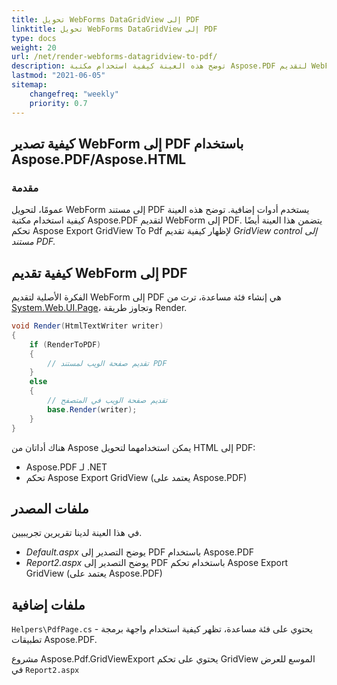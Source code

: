 ```yaml
---
title: تحويل WebForms DataGridView إلى PDF
linktitle: تحويل WebForms DataGridView إلى PDF
type: docs
weight: 20
url: /net/render-webforms-datagridview-to-pdf/
description: توضح هذه العينة كيفية استخدام مكتبة Aspose.PDF لتقديم WebForm إلى PDF.
lastmod: "2021-06-05"
sitemap:
    changefreq: "weekly"
    priority: 0.7
---
```


## كيفية تصدير WebForm إلى PDF باستخدام Aspose.PDF/Aspose.HTML

### مقدمة

عمومًا، لتحويل WebForm إلى مستند PDF يستخدم أدوات إضافية. توضح هذه العينة كيفية استخدام مكتبة Aspose.PDF لتقديم WebForm إلى PDF. يتضمن هذا العينة أيضًا تحكم Aspose Export GridView To Pdf لإظهار كيفية تقديم _GridView control إلى مستند PDF._

## كيفية تقديم WebForm إلى PDF

الفكرة الأصلية لتقديم WebForm إلى PDF هي إنشاء فئة مساعدة، ترث من [System.Web.UI.Page](https://msdn.microsoft.com/en-US/library/System.Web.UI.Page.aspx)، وتجاوز طريقة Render.</em></p>

```csharp
void Render(HtmlTextWriter writer)
{
    if (RenderToPDF)
    {
        // تقديم صفحة الويب لمستند PDF
    }
    else
    {
        // تقديم صفحة الويب في المتصفح
        base.Render(writer);
    }
}
```
هناك أداتان من Aspose يمكن استخدامهما لتحويل HTML إلى PDF:

- Aspose.PDF لـ .NET
- تحكم Aspose Export GridView (يعتمد على Aspose.PDF)

## ملفات المصدر

في هذا العينة لدينا تقريرين تجريبيين.

- _Default.aspx_ يوضح التصدير إلى PDF باستخدام Aspose.PDF
- _Report2.aspx_ يوضح التصدير إلى PDF باستخدام تحكم Aspose Export GridView (يعتمد على Aspose.PDF)

## ملفات إضافية

`Helpers\PdfPage.cs` - يحتوي على فئة مساعدة، تظهر كيفية استخدام واجهة برمجة تطبيقات Aspose.PDF.

مشروع Aspose.Pdf.GridViewExport يحتوي على تحكم GridView الموسع للعرض في `Report2.aspx`

